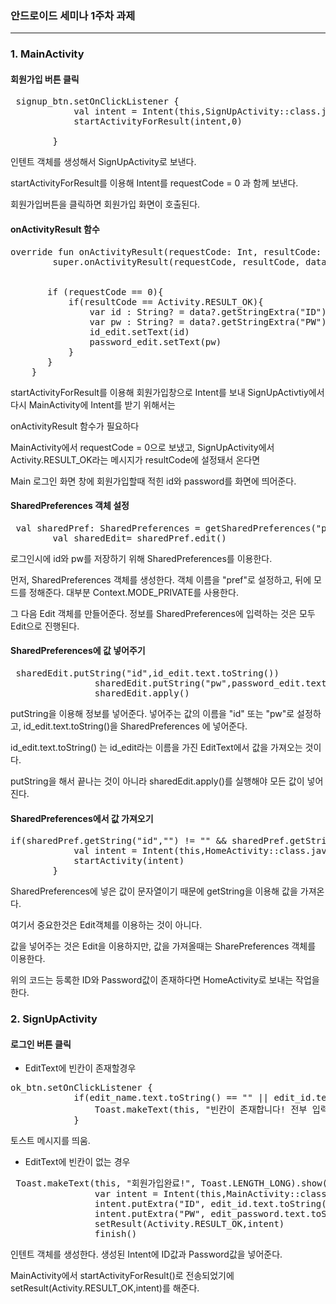 ### 안드로이드 세미나 1주차 과제
-------------------------------
### 1. MainActivity
#### 회원가입 버튼 클릭

<pre>
 signup_btn.setOnClickListener {
            val intent = Intent(this,SignUpActivity::class.java)
            startActivityForResult(intent,0)
            
        }
</pre>
인텐트 객체를 생성해서 SignUpActivity로 보낸다.

startActivityForResult를 이용해 Intent를 requestCode = 0 과 함께 보낸다.

회원가입버튼을 클릭하면 회원가입 화면이 호출된다.

#### onActivityResult 함수

<pre>
override fun onActivityResult(requestCode: Int, resultCode: Int, data: Intent?) {
        super.onActivityResult(requestCode, resultCode, data)


       if (requestCode == 0){
           if(resultCode == Activity.RESULT_OK){
               var id : String? = data?.getStringExtra("ID")
               var pw : String? = data?.getStringExtra("PW")
               id_edit.setText(id)
               password_edit.setText(pw)
           }
       }
    }
</pre>

startActivityForResult를 이용해 회원가입창으로 Intent를 보내 SignUpActivtiy에서 다시 MainActivity에 Intent를 받기 위해서는 

onActivityResult 함수가 필요하다

MainActivity에서 requestCode = 0으로 보냈고, SignUpActivity에서 Activity.RESULT_OK라는 메시지가 resultCode에 설정돼서 온다면

Main 로그인 화면 창에 회원가입할때 적힌 id와 password를 화면에 띄어준다.


#### SharedPreferences 객체 설정

<pre>
 val sharedPref: SharedPreferences = getSharedPreferences("pref", Context.MODE_PRIVATE)
        val sharedEdit= sharedPref.edit()
</pre>

로그인시에 id와 pw를 저장하기 위해 SharedPreferences를 이용한다.

먼저, SharedPreferences 객체를 생성한다. 객체 이름을 "pref"로 설정하고, 뒤에 모드를 정해준다. 대부분 Context.MODE_PRIVATE를 사용한다.

그 다음 Edit 객체를 만들어준다. 정보를 SharedPreferences에 입력하는 것은 모두 Edit으로 진행된다. 

#### SharedPreferences에 값 넣어주기
<pre>
 sharedEdit.putString("id",id_edit.text.toString())
                sharedEdit.putString("pw",password_edit.text.toString())
                sharedEdit.apply()
</pre>

putString을 이용해 정보를 넣어준다. 넣어주는 값의 이름을 "id" 또는 "pw"로 설정하고, id_edit.text.toString()을 SharedPreferences 에 넣어준다.

id_edit.text.toString() 는 id_edit라는 이름을 가진 EditText에서 값을 가져오는 것이다.

putString을 해서 끝나는 것이 아니라 sharedEdit.apply()를 실행해야 모든 값이 넣어진다.


#### SharedPreferences에서 값 가져오기
<pre>
if(sharedPref.getString("id","") != "" && sharedPref.getString("pw","") != ""){
            val intent = Intent(this,HomeActivity::class.java)
            startActivity(intent)
        }
</pre>

SharedPreferences에 넣은 값이 문자열이기 때문에 getString을 이용해 값을 가져온다. 

여기서 중요한것은 Edit객체를 이용하는 것이 아니다. 

값을 넣어주는 것은 Edit을 이용하지만, 값을 가져올때는 SharePreferences 객체를 이용한다.

위의 코드는 등록한 ID와 Password값이 존재하다면  HomeActivity로 보내는 작업을 한다.

### 2. SignUpActivity
#### 로그인 버튼 클릭
- EditText에 빈칸이 존재할경우 
<pre>
ok_btn.setOnClickListener {
            if(edit_name.text.toString() == "" || edit_id.text.toString() == "" || edit_password.text.toString() == ""){
                Toast.makeText(this, "빈칸이 존재합니다! 전부 입력해주세요!", Toast.LENGTH_SHORT).show()
            }
</pre>
토스트 메시지를 띄움.

- EditText에 빈칸이 없는 경우 
<pre>
 Toast.makeText(this, "회원가입완료!", Toast.LENGTH_LONG).show()
                var intent = Intent(this,MainActivity::class.java)
                intent.putExtra("ID", edit_id.text.toString())
                intent.putExtra("PW", edit_password.text.toString())
                setResult(Activity.RESULT_OK,intent)
                finish()
</pre>
인텐트 객체를 생성한다. 생성된 Intent에 ID값과 Password값을 넣어준다.

MainActivity에서 startActivityForResult()로 전송되었기에 setResult(Activity.RESULT_OK,intent)를 해준다. 
